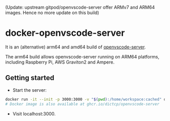 (Update: upstream gitpod/openvscode-server offer ARMv7 and ARM64 images. Hence no more update on this build)

# docker-openvscode-server

It is an (alternative) arm64 and amd64 build of [openvscode-server](https://github.com/gitpod-io/openvscode-server).

The arm64 build allows openvscode-server running on ARM64 platforms, including Raspberry Pi, AWS Graviton2 and Ampere.


## Getting started

- Start the server:
```bash
docker run -it --init -p 3000:3000 -v "$(pwd):/home/workspace:cached" dictcp/openvscode-server
# Docker image is also available at ghcr.io/dictcp/openvscode-server
```
- Visit localhost:3000.

